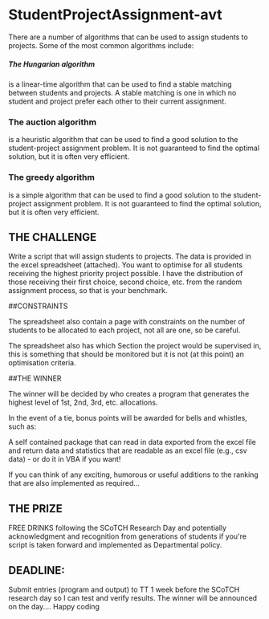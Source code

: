 # StudentProjectAssignment-avt

There are a number of algorithms that can be used to assign students to projects. Some of the most common algorithms include:


	
##### The Hungarian algorithm 
is a linear-time algorithm that can be used to find a stable matching between students and projects. A stable matching is one in which no student and project prefer each other to their current assignment.
	
### The auction algorithm 
is a heuristic algorithm that can be used to find a good solution to the student-project assignment problem. It is not guaranteed to find the optimal solution, but it is often very efficient.
	
### The greedy algorithm
is a simple algorithm that can be used to find a good solution to the student-project assignment problem. It is not guaranteed to find the optimal solution, but it is often very efficient.


## THE CHALLENGE

Write a script that will assign students to projects. The data is provided in the excel spreadsheet (attached). You want to optimise for all students receiving the highest priority project possible. I have the distribution of those receiving their first choice, second choice, etc. from the random assignment process, so that is your benchmark.

##CONSTRAINTS

The spreadsheet also contain a page with constraints on the number of students to be allocated to each project, not all are one, so be careful.

The spreadsheet also has which Section the project would be supervised in, this is something that should be monitored but it is not (at this point) an optimisation criteria.



##THE WINNER

The winner will be decided by who creates a program that generates the highest level of 1st, 2nd, 3rd, etc. allocations.

In the event of a tie, bonus points will be awarded for bells and whistles, such as:


	
A self contained package that can read in data exported from the excel file and return data and statistics that are readable as an excel file (e.g., csv data) - or do it in VBA if you want!
	
If you can think of any exciting, humorous or useful additions to the ranking that are also implemented as required...

## THE PRIZE
FREE DRINKS following the SCoTCH Research Day and potentially acknowledgment and recognition from generations of students if you're script is taken forward and implemented as Departmental policy.
 
## DEADLINE: 
Submit entries (program and output) to TT 1 week before the SCoTCH research day so I can test and verify results. The winner will be announced on the day.... Happy coding 
